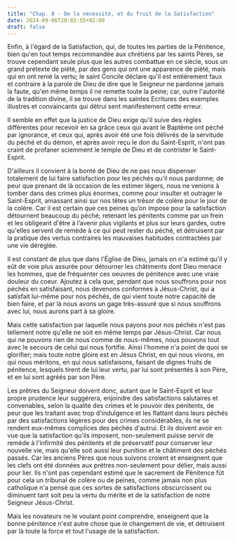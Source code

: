 ```yaml
---
title: "Chap. 8 - De la nécessité, et du fruit de la Satisfaction"
date: 2024-09-06T20:02:55+02:00
draft: false
---
```



Enfin, à l'égard de la Satisfaction, qui, de toutes les parties de la Pénitence, bien qu'en tout temps recommandée aux chrétiens par les saints Pères, se trouve cependant seule plus que les autres combattue en ce siècle, sous un grand prétexte de piété, par des gens qui ont une apparence de piété, mais qui en ont renié la vertu; le saint Concile déclare qu'il est entièrement faux et contraire à la parole de Dieu de dire que le Seigneur ne pardonne jamais la faute, qu'en même temps il ne remette toute la peine; car, outre l'autorité de la tradition divine, il se trouve dans les saintes Ecritures des exemples illustres et convaincants qui détrui sent manifestement cette erreur.

Il semble en effet que la justice de Dieu exige qu'il suive des règles différentes pour recevoir en sa grâce ceux qui avant le Baptême ont péché par ignorance, et ceux qui, après avoir été une fois délivrés de la servitude du péché et du démon, et après avoir reçu le don du Saint-Esprit, n'ont pas craint de profaner sciemment le temple de Dieu et de contrister le Saint-Esprit. 

D'ailleurs il convient à la bonté de Dieu de ne pas nous dispenser totalement de lui faire satisfaction pour les péchés qu'il nous pardonne; de peur que prenant de là occasion de les estimer légers, nous ne venions à tomber dans des crimes plus énormes, comme pour insulter et outrager le Saint-Esprit, amassant ainsi sur nos têtes un trésor de colère pour le jour de la colère. Car il est certain que ces peines qu’on impose pour la satisfaction détournent beaucoup du péché; retenant les pénitents comme par un frein et les obligeant d'être à l’avenir plus vigilants et plus sur leurs gardes, outre qu'elles servent de remède à ce qui peut rester du péché, et détruisent par la pratique des vertus contraires les mauvaises habitudes contractées par une vie déréglée.

Il est constant de plus que dans l'Église de Dieu, jamais on n'a estimé qu'il y eût de voie plus assurée pour détourner les châtiments dont Dieu menace les hommes, que de fréquenter ces oeuvres de pénitence avec une vraie douleur du coeur. Ajoutez à cela que, pendant que nous souffrons pour nos péchés en satisfaisant, nous devenons conformes à Jésus-Christ, qui a satisfait lui-même pour nos péchés, de qui vient toute notre capacité de bien faire, et par là nous avons un gage très-assuré que si nous souffrons avec lui, nous aurons part à sa gloire.

Mais cette satisfaction par laquelle nous payons pour nos péchés n'est pas tellement notre qu'elle ne soit en même temps par Jésus-Christ. Car nous qui ne pouvons rien de nous comme de nous-mêmes, nous pouvons tout avec le secours de celui qui nous fortifie. Ainsi l'homme n'a point de quoi se glorifier; mais toute notre gloire est en Jésus Christ, en qui nous vivons, en qui nous méritons, en qui nous satisfaisons, faisant de dignes fruits de pénitence, lesquels tirent de lui leur vertu, par lui sont présentés à son Père, et en lui sont agréés par son Père.

Les prêtres du Seigneur doivent donc, autant que le Saint-Esprit et leur propre prudence leur suggérera, enjoindre des satisfactions salutaires et convenables, selon la qualité des crimes et le pouvoir des pénitents, de peur que les traitant avec trop d'indulgence et les flattant dans leurs péchés par des satisfactions légères pour des crimes considérables, ils ne se rendent eux-mêmes complices des péchés d'autrui. Et ils doivent avoir en vue que la satisfaction qu'ils imposent, non-seulement puisse servir de remède à l'infirmité des pénitents et de préservatif pour conserver leur nouvelle vie, mais qu'elle soit aussi leur punition et le châtiment des péchés passés. Car les anciens Pères que nous suivons croient et enseignent que les clefs ont été données aux prétres non-seulement pour délier, mais aussi pour lier. Ils n'ont pas cependant estimé que le sacrement de Pénitence fût pour cela un tribunal de colère ou de peines, comme jamais non plus catholique n'a pensé que ces sortes de satisfactions obscurcissent ou diminuent tant soit peu la vertu du mérite et de la satisfaction de notre Seigneur Jésus-Christ.

Mais les novateurs ne le voulant point comprendre, enseignent que la bonne pénitence n'est autre chose que le changement de vie, et détruisent par là toute la force et tout l'usage de la satisfaction.
